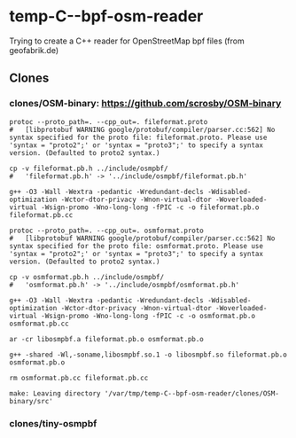 # temp-C--bpf-osm-reader

Trying to create a C++ reader for OpenStreetMap bpf files (from geofabrik.de)

## Clones

### clones/OSM-binary: https://github.com/scrosby/OSM-binary


    protoc --proto_path=. --cpp_out=. fileformat.proto
    #   [libprotobuf WARNING google/protobuf/compiler/parser.cc:562] No syntax specified for the proto file: fileformat.proto. Please use 'syntax = "proto2";' or 'syntax = "proto3";' to specify a syntax version. (Defaulted to proto2 syntax.)
    
    cp -v fileformat.pb.h ../include/osmpbf/
    #   'fileformat.pb.h' -> '../include/osmpbf/fileformat.pb.h'
    
    g++ -O3 -Wall -Wextra -pedantic -Wredundant-decls -Wdisabled-optimization -Wctor-dtor-privacy -Wnon-virtual-dtor -Woverloaded-virtual -Wsign-promo -Wno-long-long -fPIC -c -o fileformat.pb.o fileformat.pb.cc
    
    protoc --proto_path=. --cpp_out=. osmformat.proto
    #   [libprotobuf WARNING google/protobuf/compiler/parser.cc:562] No syntax specified for the proto file: osmformat.proto. Please use 'syntax = "proto2";' or 'syntax = "proto3";' to specify a syntax version. (Defaulted to proto2 syntax.)
    
    cp -v osmformat.pb.h ../include/osmpbf/
    #   'osmformat.pb.h' -> '../include/osmpbf/osmformat.pb.h'
    
    g++ -O3 -Wall -Wextra -pedantic -Wredundant-decls -Wdisabled-optimization -Wctor-dtor-privacy -Wnon-virtual-dtor -Woverloaded-virtual -Wsign-promo -Wno-long-long -fPIC -c -o osmformat.pb.o osmformat.pb.cc
    
    ar -cr libosmpbf.a fileformat.pb.o osmformat.pb.o
    
    g++ -shared -Wl,-soname,libosmpbf.so.1 -o libosmpbf.so fileformat.pb.o osmformat.pb.o
    
    rm osmformat.pb.cc fileformat.pb.cc
    
    make: Leaving directory '/var/tmp/temp-C--bpf-osm-reader/clones/OSM-binary/src'

### clones/tiny-osmpbf
